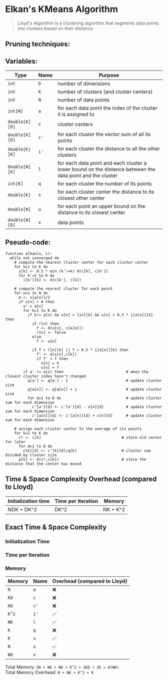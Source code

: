 # Elkan's KMeans Algorithm

> Lloyd's Algorithm is a clustering algorithm that segments data points into clusters based on their distance.

## Pruning techniques:

<!-- TODO: -->

## Variables:

| Type           | Name | Purpose                                                                                                   |
| -------------- | ---- | --------------------------------------------------------------------------------------------------------- |
| `int`          | `D`  | number of dimensions                                                                                      |
| `int`          | `K`  | number of clusters (and cluster centers)                                                                  |
| `int`          | `N`  | number of data points                                                                                     |
| `int[N]`       | `a`  | for each data point the index of the cluster it is assigned to                                            |
| `double[K][D]` | `c`  | cluster centers                                                                                           |
| `double[K][D]` | `c'` | for each cluster the vector sum of all its points                                                         |
| `double[K][K]` | `i'` | for each cluster the distance to all the other clusters                                                   |
| `double[N][K]` | `l`  | for each data point and each cluster a lower bound on the distance between the data point and the cluster |
| `int[K]`       | `q`  | for each cluster the number of its points                                                                 |
| `double[K]`    | `s`  | for each cluster center the distance to its closest other center                                          |
| `double[N]`    | `u`  | for each point an upper bound on the distance to its closest center                                       |
| `double[N][D]` | `x`  | data points                                                                                               |

## Pseudo-code:

<!-- TODO: adjust for elkan -->

```
function elkan(x, c):
  while not converged do
    # compute the nearest cluster center for each cluster center
    for k=1 to K do
      s[k] <- 0.5 * min_(k'!=k) d(c[k], c[k'])
      for k'=1 to K do
        i[k'][k] <- d(c[k'], c[k])

    # compute the nearest cluster for each point
    for n=1 to N do
      m <- s[a[n]]/2
      if u[n] > m then
        a' = a[n]
        for k=1 to K do
          if k!= a[n] && u[n] > l[n][k] && u[n] > 0.5 * i[a[n]][k] then
            if r[n] then
              f <- d(x[n], c[a[n]])
              r[n] <- false
            else
              f <- u[n]

            if f > l[n][k] || f > 0.5 * i[a[n]][k] then
              f' <- d(x[n],c[k])
              if f' < f then
                a[n] = k
                u[n] = f
        if a' != a[n] then                            # when the closest cluster index hasn't changed
          q[a'] <- q[a'] - 1                          # update cluster size
          q[a[n]] <- q[a[n]] + 1                      # update cluster size
          for d=1 to D do                             # update cluster sum for each dimension
            c'[a'][d] <- c'[a'][d] - x[n][d]          # update cluster sum for each dimension
            c'[a[n]][d] <- c'[a[n]][d] + x[n][d]      # update cluster sum for each dimension

    # assign each cluster center to the average of its points
    for k=1 to K do
      c* <- c[k]                                    # store old center for later
      for d=1 to D do
        c[k][d] <- c'[k][d]/q[k]                    # cluster sum divided by cluster size
      p[k] <- d(c*,c[k])                            # store the distance that the center has moved
```

## Time & Space Complexity Overhead (compared to Lloyd)

| Initialization time | Time per iteration | Memory   |
| ------------------- | ------------------ | -------- |
| NDK + DK^2          | DK^2               | NK + K^2 |

## Exact Time & Space Complexity

### Initialization Time

### Time per Iteration

### Memory

| Memory | Name | Overhead (compared to Lloyd) |
| ------ | ---- | ---------------------------- |
| `N`    | `a`  | ❌                           |
| `KD`   | `c`  | ❌                           |
| `KD`   | `c'` | ❌                           |
| `K^2`  | `i'` | ✅                           |
| `NK`   | `l`  | ✅                           |
| `K`    | `q`  | ❌                           |
| `K`    | `s`  | ✅                           |
| `N`    | `u`  | ✅                           |
| `ND`   | `x`  | ❌                           |

Total Memory: `2N + NK + ND + K^2 + 2KD + 2K = O(NK)`\
Total Memory Overhead: `N + NK + K^2 + K`
